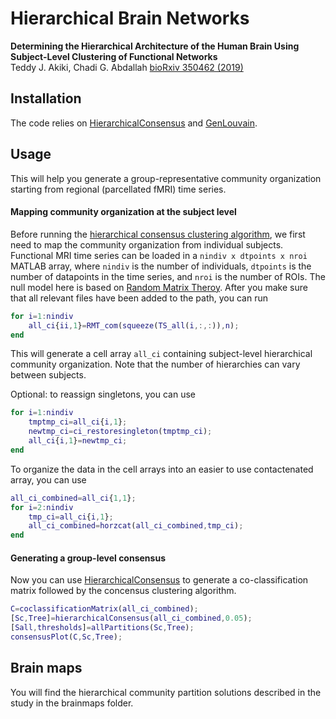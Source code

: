 # Hierarchical Brain Networks

**Determining the Hierarchical Architecture of the Human Brain Using Subject-Level Clustering of Functional Networks**  
Teddy J. Akiki, Chadi G. Abdallah
[bioRxiv 350462 (2019)](https://doi.org/10.1101/350462)


## Installation 

The code relies on [HierarchicalConsensus](https://github.com/LJeub/HierarchicalConsensus) and [GenLouvain](https://github.com/GenLouvain/GenLouvain).


## Usage

This will help you generate a group-representative community organization starting from regional (parcellated fMRI) time series. 

#### Mapping community organization at the subject level

Before running the [hierarchical consensus clustering algorithm](https://github.com/LJeub/HierarchicalConsensus), we first need to map the community organization from individual subjects. Functional MRI time series can be loaded in a `nindiv x dtpoints x nroi` MATLAB array, where `nindiv` is the number of individuals, `dtpoints` is the number of datapoints in the time series, and `nroi` is the number of ROIs. The null model here is based on [Random Matrix Theroy](https://www.mathworks.com/matlabcentral/fileexchange/49011-random-matrix-theory-rmt-filtering-of-financial-time-series-for-community-detection). After you make sure that all relevant files have been added to the path, you can run

```Matlab
for i=1:nindiv
    all_ci{ii,1}=RMT_com(squeeze(TS_all(i,:,:)),n);
end
```

This will generate a cell array `all_ci` containing subject-level hierarchical community organization. Note that the number of hierarchies can vary between subjects. 

Optional: to reassign singletons, you can use

```Matlab
for i=1:nindiv
    tmptmp_ci=all_ci{i,1};
    newtmp_ci=ci_restoresingleton(tmptmp_ci);
    all_ci{i,1}=newtmp_ci;
end
```

To organize the data in the cell arrays into an easier to use contactenated array, you can use

```Matlab
all_ci_combined=all_ci{1,1};
for i=2:nindiv
    tmp_ci=all_ci{i,1};
    all_ci_combined=horzcat(all_ci_combined,tmp_ci);
end
```

#### Generating a group-level consensus

Now you can use [HierarchicalConsensus](https://github.com/LJeub/HierarchicalConsensus) to generate a co-classification matrix followed by the concensus clustering algorithm.

```Matlab
C=coclassificationMatrix(all_ci_combined);
[Sc,Tree]=hierarchicalConsensus(all_ci_combined,0.05);
[Sall,thresholds]=allPartitions(Sc,Tree);
consensusPlot(C,Sc,Tree);
```
## Brain maps

You will find the hierarchical community partition solutions described in the study in the brainmaps folder.

